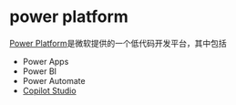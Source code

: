 # power platform
[Power Platform](https://www.microsoft.com/en/power-platform/)是微软提供的一个低代码开发平台，其中包括
- Power Apps
- Power BI
- Power Automate
- [Copilot Studio](https://github.com/davidkhala/Microsoft/wiki/Copilot#copilot-studio)
